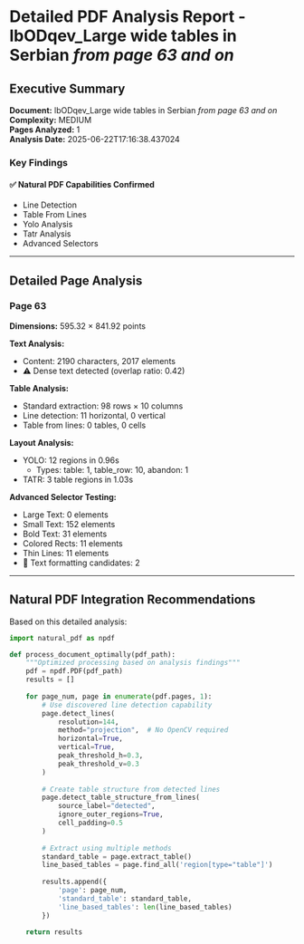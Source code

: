# Detailed PDF Analysis Report - lbODqev_Large wide tables in Serbian _from page 63 and on_

## Executive Summary

**Document:** lbODqev_Large wide tables in Serbian _from page 63 and on_  
**Complexity:** MEDIUM  
**Pages Analyzed:** 1  
**Analysis Date:** 2025-06-22T17:16:38.437024

### Key Findings

#### ✅ Natural PDF Capabilities Confirmed

- Line Detection
- Table From Lines
- Yolo Analysis
- Tatr Analysis
- Advanced Selectors

---

## Detailed Page Analysis

### Page 63

**Dimensions:** 595.32 × 841.92 points

**Text Analysis:**
- Content: 2190 characters, 2017 elements
- ⚠️ Dense text detected (overlap ratio: 0.42)

**Table Analysis:**
- Standard extraction: 98 rows × 10 columns
- Line detection: 11 horizontal, 0 vertical
- Table from lines: 0 tables, 0 cells

**Layout Analysis:**
- YOLO: 12 regions in 0.96s
  - Types: table: 1, table_row: 10, abandon: 1
- TATR: 3 table regions in 1.03s

**Advanced Selector Testing:**
- Large Text: 0 elements
- Small Text: 152 elements
- Bold Text: 31 elements
- Colored Rects: 11 elements
- Thin Lines: 11 elements
- 🎯 Text formatting candidates: 2


---

## Natural PDF Integration Recommendations

Based on this detailed analysis:

```python
import natural_pdf as npdf

def process_document_optimally(pdf_path):
    """Optimized processing based on analysis findings"""
    pdf = npdf.PDF(pdf_path)
    results = []
    
    for page_num, page in enumerate(pdf.pages, 1):
        # Use discovered line detection capability
        page.detect_lines(
            resolution=144,
            method="projection",  # No OpenCV required
            horizontal=True,
            vertical=True,
            peak_threshold_h=0.3,
            peak_threshold_v=0.3
        )
        
        # Create table structure from detected lines
        page.detect_table_structure_from_lines(
            source_label="detected",
            ignore_outer_regions=True,
            cell_padding=0.5
        )
        
        # Extract using multiple methods
        standard_table = page.extract_table()
        line_based_tables = page.find_all('region[type="table"]')
        
        results.append({
            'page': page_num,
            'standard_table': standard_table,
            'line_based_tables': len(line_based_tables)
        })
    
    return results
```

